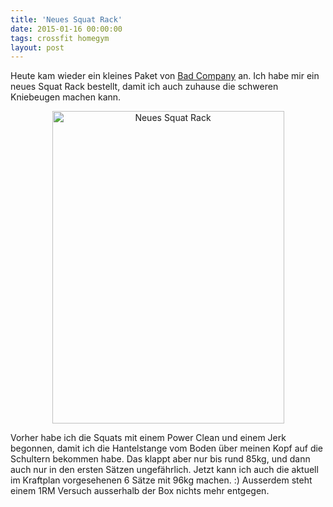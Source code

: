 ```yaml
---
title: 'Neues Squat Rack'
date: 2015-01-16 00:00:00 
tags: crossfit homegym
layout: post
---
```

Heute kam wieder ein kleines Paket von [Bad Company][0] an. Ich habe mir ein neues Squat Rack bestellt, damit ich auch zuhause die schweren Kniebeugen machen kann.

<center><a href="https://www.flickr.com/photos/cringe/16106820139" title="Neues Squat Rack by Carsten Ringe, on Flickr"><img src="https://farm8.staticflickr.com/7461/16106820139_3acd50a39f.jpg" width="371" height="500" alt="Neues Squat Rack"></a></center>

Vorher habe ich die Squats mit einem Power Clean und einem Jerk begonnen, damit ich die Hantelstange vom Boden über meinen Kopf auf die Schultern bekommen habe. Das klappt aber nur bis rund 85kg, und dann auch nur in den ersten Sätzen ungefährlich. Jetzt kann ich auch die aktuell im Kraftplan vorgesehenen 6 Sätze mit 96kg machen. :) Ausserdem steht einem 1RM Versuch ausserhalb der Box nichts mehr entgegen.

[0]: http://www.badcompany.biz/


